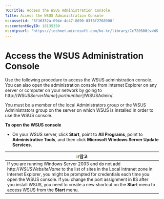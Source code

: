 ```yaml
---
TOCTitle: Access the WSUS Administration Console
Title: Access the WSUS Administration Console
ms:assetid: '3f16352a-094e-4c47-8690-03f3f2768900'
ms:contentKeyID: 18135350
ms:mtpsurl: 'https://technet.microsoft.com/ko-kr/library/Cc720500(v=WS.10)'
---
```


Access the WSUS Administration Console
======================================

Use the following procedure to access the WSUS administration console. You can also open the administration console from Internet Explorer on any server or computer on your network by going to http://*WSUSServerName*\[:*portnumber*\]/WSUSAdmin/.

You must be a member of the local Administrators group or the WSUS Administrators group on the server on which WSUS is installed in order to use the WSUS console.

**To open the WSUS console**
-   On your WSUS server, click **Start**, point to **All Programs**, point to **Administrative Tools**, and then click **Microsoft Windows Server Update Services**.

| ![](images/Cc720500.note(WS.10).gif)참고                                                                                                                                                                                                                                                                                                                            |
|--------------------------------------------------------------------------------------------------------------------------------------------------------------------------------------------------------------------------------------------------------------------------------------------------------------------------------------------------------------------------------------------------|
| If you are running Windows Server 2003 and do not add http://*WSUSWebsiteName* to the list of sites in the Local Intranet zone in Internet Explorer, you might be prompted for credentials each time you open the WSUS console. If you change the port assignment in IIS after you install WSUS, you need to create a new shortcut on the **Start** menu to access WSUS from the **Start** menu. |

